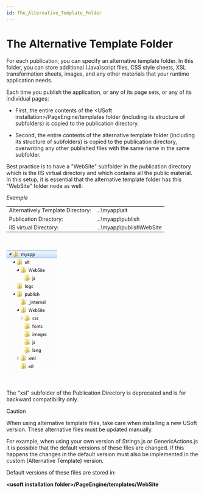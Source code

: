 ```yaml
---
id: The_Alternative_Template_Folder
---
```


# The Alternative Template Folder

For each publication, you can specify an alternative template folder. In this folder, you can store additional (Java)script files, CSS style sheets, XSL transformation sheets, images, and any other materials that your runtime application needs.

Each time you publish the application, or any of its page sets, or any of its individual pages:

- First, the entire contents of the \<USoft installation>/PageEngine/templates folder (including its structure of subfolders) is copied to the publication directory.

- Second, the entire contents of the alternative template folder (including its structure of subfolders) is copied to the publication directory, overwriting any other published files with the same name in the same subfolder.

Best practice is to have a "WebSite" subfolder in the publication directory which is the IIS virtual directory and which contains all the public material. In this setup, it is essential that the alternative template folder has this "WebSite" folder node as well:

*Example*

|        |        |
|--------|--------|
|Alternatively Template Directory:|...\\myapp\\alt|
|Publication Directory:|...\\myapp\\publish|
|IIS virtual Directory:|...\\myapp\\publish\\WebSite|



 

![](./assets/3f3827e9-0f44-45fd-be4b-2b214ad807fa.png)

 

The "xsl" subfolder of the Publication Directory is deprecated and is for backward compatibility only.



> [!CAUTION]
> When using alternative template files, take care when installing a new USoft version. These alternative files must be updated manually.

For example, when using your own version of Strings.js or GenericActions.js it is possible that the default versions of these files are changed. If this happens the changes in the default version must also be implemented in the custom (Alternative Template) version.

Default versions of these files are stored in:

**\<usoft installation folder>/PageEngine/templates/WebSite**
